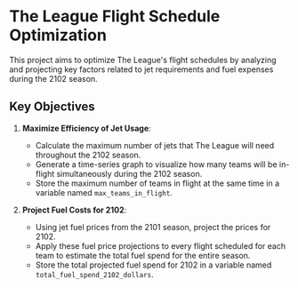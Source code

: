 # The League Flight Schedule Optimization

This project aims to optimize The League's flight schedules by analyzing and projecting key factors related to jet requirements and fuel expenses during the 2102 season.

## Key Objectives

1. **Maximize Efficiency of Jet Usage**:
   - Calculate the maximum number of jets that The League will need throughout the 2102 season.
   - Generate a time-series graph to visualize how many teams will be in-flight simultaneously during the 2102 season.
   - Store the maximum number of teams in flight at the same time in a variable named `max_teams_in_flight`.

2. **Project Fuel Costs for 2102**:
   - Using jet fuel prices from the 2101 season, project the prices for 2102.
   - Apply these fuel price projections to every flight scheduled for each team to estimate the total fuel spend for the entire season.
   - Store the total projected fuel spend for 2102 in a variable named `total_fuel_spend_2102_dollars`.
